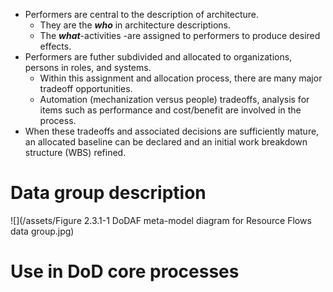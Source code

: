 * Performers are central to the description of architecture.
  * They are the _**who**_ in architecture descriptions.
  * The _**what**_-activities -are assigned to performers to produce desired effects.
* Performers are futher subdivided and allocated to organizations, persons in roles, and systems.
  * Within this assignment and allocation process, there are many major tradeoff opportunities.
  * Automation \(mechanization versus people\) tradeoffs, analysis for items such as performance and cost/benefit are involved in the process.
* When these tradeoffs and associated decisions are sufficiently mature, an allocated baseline can be declared and an initial work breakdown structure \(WBS\) refined.

# Data group description

![](/assets/Figure 2.3.1-1 DoDAF meta-model diagram for Resource Flows data group.jpg)

# Use in DoD core processes



